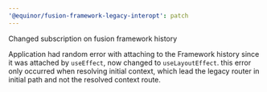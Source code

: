 ```yaml
---
'@equinor/fusion-framework-legacy-interopt': patch
---
```


Changed subscription on fusion framework history

Application had random error with attaching to the Framework history since it was attached by `useEffect`, now changed to `useLayoutEffect`. this error only occurred when resolving initial context, which lead the legacy router in initial path and not the resolved context route.
